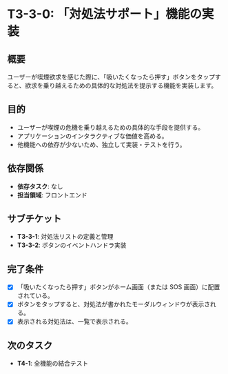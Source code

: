 # T3-3-0: 「対処法サポート」機能の実装

## 概要

ユーザーが喫煙欲求を感じた際に、「吸いたくなったら押す」ボタンをタップすると、欲求を乗り越えるための具体的な対処法を提示する機能を実装します。

## 目的

- ユーザーが喫煙の危機を乗り越えるための具体的な手段を提供する。
- アプリケーションのインタラクティブな価値を高める。
- 他機能への依存が少ないため、独立して実装・テストを行う。

## 依存関係

- **依存タスク**: なし
- **担当領域**: フロントエンド

## サブチケット

- **T3-3-1**: 対処法リストの定義と管理
- **T3-3-2**: ボタンのイベントハンドラ実装

## 完了条件

- [x] 「吸いたくなったら押す」ボタンがホーム画面（または SOS 画面）に配置されている。
- [x] ボタンをタップすると、対処法が書かれたモーダルウィンドウが表示される。
- [x] 表示される対処法は、一覧で表示される。

## 次のタスク

- **T4-1**: 全機能の結合テスト
